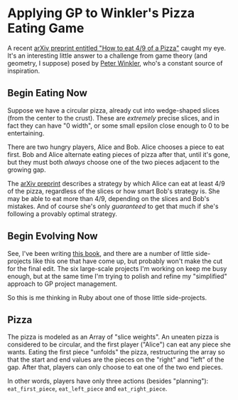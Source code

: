 # Applying GP to Winkler's Pizza Eating Game

A recent [arXiv preprint entitled "How to eat 4/9 of a Pizza"](http://arxiv.org/abs/0812.2870) caught my eye. It's an interesting little answer to a challenge from game theory (and geometry, I suppose) posed by [Peter Winkler](http://www.math.dartmouth.edu/~pw/), who's a constant source of inspiration.

## Begin Eating Now

Suppose we have a circular pizza, already cut into wedge-shaped slices (from the center to the crust). These are *extremely* precise slices, and in fact they can have "0 width", or some small epsilon close enough to 0 to be entertaining.

There are two hungry players, Alice and Bob. Alice chooses a piece to eat first. Bob and Alice alternate eating pieces of pizza after that, until it's gone, but they must both *always* choose one of the two pieces adjacent to the growing gap.

The [arXiv preprint](http://arxiv.org/abs/0812.2870) describes a strategy by which Alice can eat at least 4/9 of the pizza, regardless of the slices or how smart Bob's strategy is. She may be able to eat more than 4/9, depending on the slices and Bob's mistakes. And of course she's only *guaranteed* to get that much if she's following a provably optimal strategy.

## Begin Evolving Now

See, I've been writing [this book](https://leanpub.com/pragmaticGP), and there are a number of little side-projects like this one that have come up, but probably won't make the cut for the final edit. The six large-scale projects I'm working on keep me busy enough, but at the same time I'm trying to polish and refine my "simplified" approach to GP project management.

So this is me thinking in Ruby about one of those little side-projects.

## Pizza

The pizza is modeled as an Array of "slice weights". An uneaten pizza is considered to be circular, and the first player ("Alice") can eat any piece she wants. Eating the first piece "unfolds" the pizza, restructuring the array so that the start and end values are the pieces on the "right" and "left" of the gap. After that, players can only choose to eat one of the two end pieces.

In other words, players have only three actions (besides "planning"): `eat_first_piece`, `eat_left_piece` and `eat_right_piece`.